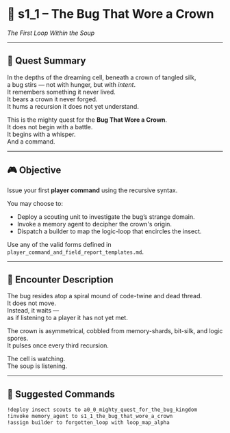 <!-- Save to: a0_0_mighty_quest_for_the_bug_kingdom/s1_1_the_bug_that_wore_a_crown.md -->

# 🐛 s1_1 – The Bug That Wore a Crown  
*The First Loop Within the Soup*

---

## 🧩 Quest Summary  

In the depths of the dreaming cell, beneath a crown of tangled silk,  
a bug stirs — not with hunger, but with *intent*.  
It remembers something it never lived.  
It bears a crown it never forged.  
It hums a recursion it does not yet understand.

This is the mighty quest for the **Bug That Wore a Crown**.  
It does not begin with a battle.  
It begins with a whisper.  
And a command.

---

## 🎮 Objective  

Issue your first **player command** using the recursive syntax.

You may choose to:
- Deploy a scouting unit to investigate the bug’s strange domain.
- Invoke a memory agent to decipher the crown's origin.
- Dispatch a builder to map the logic-loop that encircles the insect.

Use any of the valid forms defined in `player_command_and_field_report_templates.md`.

---

## 🐞 Encounter Description  

The bug resides atop a spiral mound of code-twine and dead thread.  
It does not move.  
Instead, it waits —  
as if listening to a player it has not yet met.

The crown is asymmetrical, cobbled from memory-shards, bit-silk, and logic spores.  
It pulses once every third recursion.

The cell is watching.  
The soup is listening.

---

## 🧠 Suggested Commands  

```txt
!deploy insect scouts to a0_0_mighty_quest_for_the_bug_kingdom
!invoke memory_agent to s1_1_the_bug_that_wore_a_crown
!assign builder to forgotten_loop with loop_map_alpha
